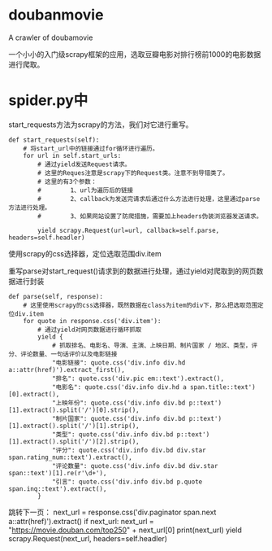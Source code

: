 # doubanmovie
 A crawler of doubamovie 
 
 一个小小的入门级scrapy框架的应用，选取豆瓣电影对排行榜前1000的电影数据进行爬取。
# spider.py中
start_requests方法为scrapy的方法，我们对它进行重写。

    def start_requests(self):
        # 将start_url中的链接通过for循环进行遍历。
        for url in self.start_urls:
            # 通过yield发送Request请求。
            # 这里的Reques注意是scrapy下的Request类。注意不到导错类了。
            # 这里的有3个参数：
            #        1、url为遍历后的链接
            #        2、callback为发送完请求后通过什么方法进行处理，这里通过parse方法进行处理。
            #        3、如果网站设置了防爬措施，需要加上headers伪装浏览器发送请求。

            yield scrapy.Request(url=url, callback=self.parse, headers=self.headler)

使用scrapy的css选择器，定位选取范围div.item

重写parse对start_request()请求到的数据进行处理，通过yield对爬取到的网页数据进行封装

    def parse(self, response):
        # 这里使用scrapy的css选择器，既然数据在class为item的div下，那么把选取范围定位div.item
        for quote in response.css('div.item'):
            # 通过yield对网页数据进行循环抓取
            yield {
                # 抓取排名、电影名、导演、主演、上映日期、制片国家 / 地区、类型，评分、评论数量、一句话评价以及电影链接
                "电影链接": quote.css('div.info div.hd a::attr(href)').extract_first(),
                "排名": quote.css('div.pic em::text').extract(),
                "电影名": quote.css('div.info div.hd a span.title::text')[0].extract(),
                "上映年份": quote.css('div.info div.bd p::text')[1].extract().split('/')[0].strip(),
                "制片国家": quote.css('div.info div.bd p::text')[1].extract().split('/')[1].strip(),
                "类型": quote.css('div.info div.bd p::text')[1].extract().split('/')[2].strip(),
                "评分": quote.css('div.info div.bd div.star span.rating_num::text').extract(),
                "评论数量": quote.css('div.info div.bd div.star span::text')[1].re(r'\d+'),
                "引言": quote.css('div.info div.bd p.quote span.inq::text').extract(),
            }
            
跳转下一页：
    next_url = response.css('div.paginator span.next a::attr(href)').extract()
          if next_url:
              next_url = "https://movie.douban.com/top250" + next_url[0]
              print(next_url)
              yield scrapy.Request(next_url, headers=self.headler)



